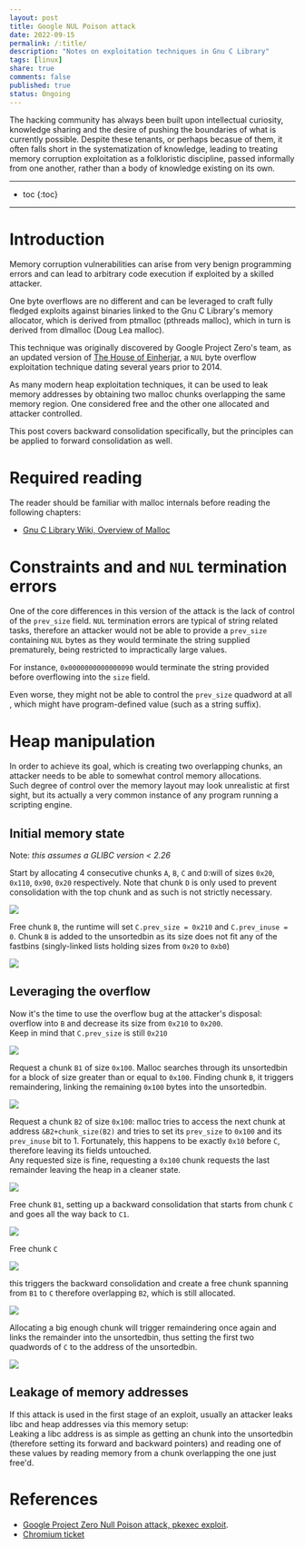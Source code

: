 ```yaml
---
layout: post
title: Google NUL Poison attack
date: 2022-09-15
permalink: /:title/
description: "Notes on exploitation techniques in Gnu C Library"
tags: [linux]
share: true
comments: false
published: true
status: Ongoing
---
```


The hacking community has always been built upon intellectual curiosity,
knowledge sharing and the desire of pushing the boundaries of what is
currently possible. Despite these tenants, or perhaps becasue of them, it
often falls short in the systematization of knowledge, leading to treating
memory corruption exploitation as a folkloristic discipline, passed informally
from one another, rather than a body of knowledge existing on its own.


---
* toc
{:toc}
---


# Introduction

Memory corruption vulnerabilities can arise from very
benign programming errors and can lead to arbitrary code
execution if exploited by a skilled attacker.  

One byte overflows are no different and can be leveraged to craft fully
fledged exploits against binaries linked to the Gnu C Library's memory
allocator, which is derived from ptmalloc (pthreads malloc), which in
turn is derived from dlmalloc (Doug Lea malloc).  

This technique was originally discovered by Google Project Zero's team, as an
updated version of [The House of Einherjar](https://github.com/umbum/pwn-archive/blob/master/how2heap/house_of_einherjar.c),
a `NUL` byte overflow exploitation technique dating several years prior to 2014.  

As many modern heap exploitation techniques, it can be used to leak memory
addresses by obtaining two malloc chunks overlapping the same memory region.
One considered free and the other one allocated and attacker controlled.  

This post covers backward consolidation specifically, but
the principles can be applied to forward consolidation as
well.

# Required reading

The reader should be familiar with malloc internals before reading the following chapters:

- [Gnu C Library Wiki, Overview of Malloc](https://sourceware.org/glibc/wiki/MallocInternals)

# Constraints and and `NUL` termination errors

One of the core differences in this version of the attack
is the lack of control of the `prev_size` field.  `NUL`
termination errors are typical of string related tasks,
therefore an attacker would not be able to
provide a `prev_size` containing `NUL` bytes
as they would terminate the string supplied
prematurely, being restricted to impractically
large values.

For instance, `0x0000000000000090` would terminate the string
provided before overflowing into the `size` field.

Even worse, they might not be able to control the `prev_size` quadword at all
, which might have program-defined value (such as a string suffix).


# Heap manipulation

In order to achieve its goal, which is creating two overlapping chunks, an
attacker needs to be able to somewhat control memory allocations.  
Such degree of control over the memory layout may look unrealistic at first
sight, but its actually a very common instance of any program running a
scripting engine.

## Initial memory state

Note: _this assumes a GLIBC version < 2.26_

Start by allocating 4 consecutive chunks `A`, `B`, `C` and `D`:will of sizes
`0x20`, `0x110`, `0x90`, `0x20` respectively. Note that chunk `D` is only used
to prevent consolidation with the top chunk and as such is not strictly necessary.

![](/assets/img/posts/glibc-research/null-poison-starting-heap-1.png)

Free chunk `B`, the runtime will set `C.prev_size = 0x210` and `C.prev_inuse =
0`. Chunk `B` is added to the unsortedbin as its size does not fit any of the
fastbins (singly-linked lists holding sizes from `0x20` to `0xb0`)

![](/assets/img/posts/glibc-research/null-poison-starting-heap-2.png)

## Leveraging the overflow

Now it's the time to use the overflow bug at the attacker's disposal:
overflow into `B` and decrease its size from `0x210` to `0x200`.  
Keep in mind that `C.prev_size` is still `0x210`

![](/assets/img/posts/glibc-research/null-poison-starting-heap-3.png)

Request a chunk `B1` of size `0x100`. Malloc searches through its unsortedbin
for a block of size greater than or equal to `0x100`.
Finding chunk `B`, it triggers remaindering, linking the remaining `0x100`
bytes into the unsortedbin.

![](/assets/img/posts/glibc-research/null-poison-starting-heap-4.png)

Request a chunk `B2` of size `0x100`: malloc tries to access the next chunk at
address `&B2+chunk_size(B2)` and tries to set its `prev_size` to `0x100` and
its `prev_inuse` bit to 1. Fortunately, this happens to be exactly `0x10`
before `C`, therefore leaving its fields untouched.  
Any requested size is fine, requesting a `0x100` chunk requests the last
remainder leaving the heap in a cleaner state.

![](/assets/img/posts/glibc-research/null-poison-starting-heap-5.png)

Free chunk `B1`, setting up a backward consolidation that starts from chunk
`C` and goes all the way back to `C1`.  

![](/assets/img/posts/glibc-research/null-poison-starting-heap-6.png)

Free chunk `C` 

![](/assets/img/posts/glibc-research/null-poison-starting-heap-7.png)

this triggers the backward consolidation and create a free chunk spanning from
`B1` to `C` therefore overlapping `B2`, which is still allocated.

![](/assets/img/posts/glibc-research/null-poison-starting-heap-8.png)

Allocating a big enough chunk will trigger remaindering once again and links
the remainder into the unsortedbin, thus setting the first two quadwords of `C`
to the address of the unsortedbin.

![](/assets/img/posts/glibc-research/null-poison-starting-heap-9.png)

## Leakage of memory addresses

If this attack is used in the first stage of an exploit, usually an attacker
leaks libc and heap addresses via this memory setup:  
Leaking a libc address is as simple as getting an chunk into the unsortedbin
(therefore setting its forward and backward pointers) and reading one of these
values by reading memory from a chunk overlapping the one just free'd.


# References

- [Google Project Zero Null Poison attack, pkexec exploit](https://googleprojectzero.blogspot.com/2014/08/the-poisoned-nul-byte-2014-edition.html).
- [Chromium ticket](https://bugs.chromium.org/p/project-zero/issues/detail?id=96&redir=1)

